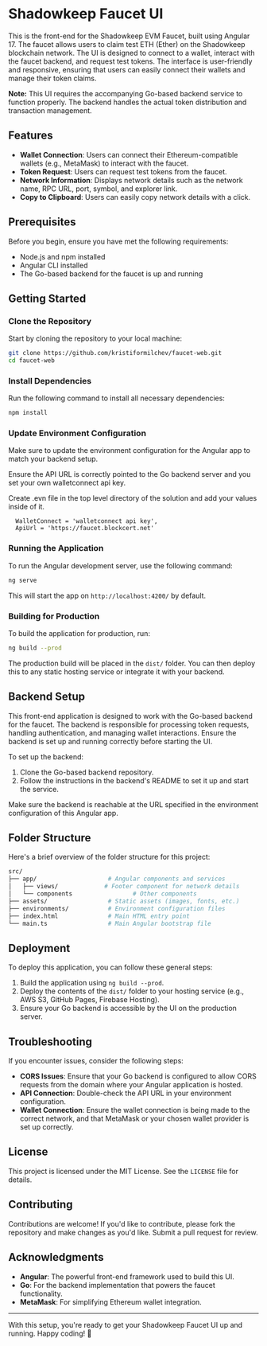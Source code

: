 # Shadowkeep Faucet UI

This is the front-end for the Shadowkeep EVM Faucet, built using Angular 17. The faucet allows users to claim test ETH (Ether) on the Shadowkeep blockchain network. The UI is designed to connect to a wallet, interact with the faucet backend, and request test tokens. The interface is user-friendly and responsive, ensuring that users can easily connect their wallets and manage their token claims.

**Note:** This UI requires the accompanying Go-based backend service to function properly. The backend handles the actual token distribution and transaction management.

## Features

- **Wallet Connection**: Users can connect their Ethereum-compatible wallets (e.g., MetaMask) to interact with the faucet.
- **Token Request**: Users can request test tokens from the faucet.
- **Network Information**: Displays network details such as the network name, RPC URL, port, symbol, and explorer link.
- **Copy to Clipboard**: Users can easily copy network details with a click.

## Prerequisites

Before you begin, ensure you have met the following requirements:

- Node.js and npm installed
- Angular CLI installed
- The Go-based backend for the faucet is up and running

## Getting Started

### Clone the Repository

Start by cloning the repository to your local machine:

```bash
git clone https://github.com/kristiformilchev/faucet-web.git
cd faucet-web
```

### Install Dependencies

Run the following command to install all necessary dependencies:

```bash
npm install
```

### Update Environment Configuration

Make sure to update the environment configuration for the Angular app to match your backend setup.

Ensure the API URL is correctly pointed to the Go backend server and you set your own walletconnect api key.

Create .evn file in the top level directory of the solution and add your values inside of it.

```
  WalletConnect = 'walletconnect api key',
  ApiUrl = 'https://faucet.blockcert.net'
```

### Running the Application

To run the Angular development server, use the following command:

```bash
ng serve
```

This will start the app on `http://localhost:4200/` by default.

### Building for Production

To build the application for production, run:

```bash
ng build --prod
```

The production build will be placed in the `dist/` folder. You can then deploy this to any static hosting service or integrate it with your backend.

## Backend Setup

This front-end application is designed to work with the Go-based backend for the faucet. The backend is responsible for processing token requests, handling authentication, and managing wallet interactions. Ensure the backend is set up and running correctly before starting the UI.

To set up the backend:

1. Clone the Go-based backend repository.
2. Follow the instructions in the backend's README to set it up and start the service.

Make sure the backend is reachable at the URL specified in the environment configuration of this Angular app.

## Folder Structure

Here's a brief overview of the folder structure for this project:

```bash
src/
├── app/                    # Angular components and services
│   ├── views/             # Footer component for network details
│   └── components                 # Other components
├── assets/                 # Static assets (images, fonts, etc.)
├── environments/           # Environment configuration files
├── index.html              # Main HTML entry point
└── main.ts                 # Main Angular bootstrap file
```

## Deployment

To deploy this application, you can follow these general steps:

1. Build the application using `ng build --prod`.
2. Deploy the contents of the `dist/` folder to your hosting service (e.g., AWS S3, GitHub Pages, Firebase Hosting).
3. Ensure your Go backend is accessible by the UI on the production server.

## Troubleshooting

If you encounter issues, consider the following steps:

- **CORS Issues**: Ensure that your Go backend is configured to allow CORS requests from the domain where your Angular application is hosted.
- **API Connection**: Double-check the API URL in your environment configuration.
- **Wallet Connection**: Ensure the wallet connection is being made to the correct network, and that MetaMask or your chosen wallet provider is set up correctly.

## License

This project is licensed under the MIT License. See the `LICENSE` file for details.

## Contributing

Contributions are welcome! If you'd like to contribute, please fork the repository and make changes as you'd like. Submit a pull request for review.

## Acknowledgments

- **Angular**: The powerful front-end framework used to build this UI.
- **Go**: For the backend implementation that powers the faucet functionality.
- **MetaMask**: For simplifying Ethereum wallet integration.

---

With this setup, you're ready to get your Shadowkeep Faucet UI up and running. Happy coding! 🎉

